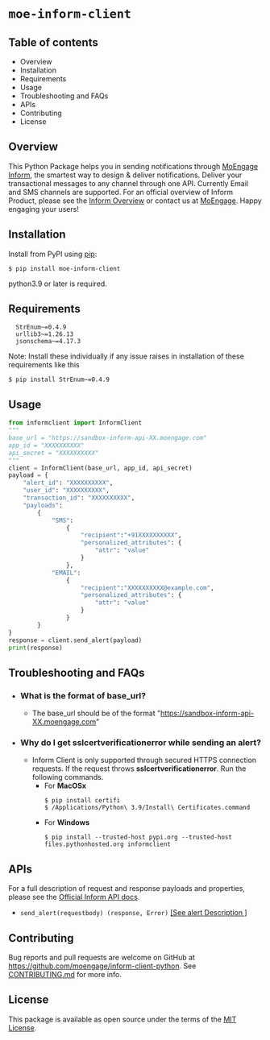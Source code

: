 # `moe-inform-client`

## Table of contents

- Overview
- Installation
- Requirements
- Usage
- Troubleshooting and FAQs
- APIs
- Contributing
- License

## Overview

This Python Package helps you in sending notifications through [MoEngage Inform](https://www.moengage.com/blog/introducing-transactional-alerts-moengage-inform/), the smartest way to design &amp; deliver notifications. Deliver your transactional messages to any channel through one API. Currently Email and SMS channels are supported.
For an official overview of Inform Product, please see the [Inform Overview](https://help.moengage.com/hc/en-us/articles/10672957787284-Overview-Inform) or contact us at [MoEngage](https://moengage.com/). Happy engaging your users!

## Installation
Install from PyPI using [pip](http://www.pip-installer.org/en/latest/):

```shell
$ pip install moe-inform-client
```

python3.9 or later is required.

## Requirements
```text
  StrEnum~=0.4.9
  urllib3~=1.26.13
  jsonschema~=4.17.3
```
Note: Install these individually if any issue raises in installation of these requirements like this 
```shell
$ pip install StrEnum~=0.4.9
```

## Usage

```python
from informclient import InformClient
"""
base_url = "https://sandbox-inform-api-XX.moengage.com"
app_id = "XXXXXXXXXX"
api_secret = "XXXXXXXXXX"
"""
client = InformClient(base_url, app_id, api_secret)
payload = {
    "alert_id": "XXXXXXXXXX",
    "user_id": "XXXXXXXXXX",
    "transaction_id": "XXXXXXXXXX",
    "payloads": 
        {
            "SMS": 
                {
                    "recipient":"+91XXXXXXXXXX",
                    "personalized_attributes": {
                        "attr": "value"
                    }
                },
            "EMAIL":
                {
                    "recipient":"XXXXXXXXXX@example.com",
                    "personalized_attributes": {
                        "attr": "value"
                    }
                }
        }
}
response = client.send_alert(payload)
print(response)
```

## Troubleshooting and FAQs
- ### What is the format of base_url?
    - The base_url should be of the format "https://sandbox-inform-api-XX.moengage.com"
    
- ### Why do I get **sslcertverificationerror** while sending an alert? 
    - Inform Client is only supported through secured HTTPS connection requests. If the request throws
      **sslcertverificationerror**. Run the following commands.
        - For **MacOSx**
            ```shell
            $ pip install certifi
            $ /Applications/Python\ 3.9/Install\ Certificates.command
            ```
        - For **Windows**
            ```shell
            $ pip install --trusted-host pypi.org --trusted-host files.pythonhosted.org informclient
            ```
 

## APIs

For a full description of request and response payloads and properties, please see the [Official Inform API docs](https://developers.moengage.com/hc/en-us/articles/10699624590868).

- `send_alert(requestbody) (response, Error)` [[See alert Description ]](https://help.moengage.com/hc/en-us/articles/10717041310484-Test-Alert#attributes-0-5)

## Contributing

Bug reports and pull requests are welcome on GitHub at https://github.com/moengage/inform-client-python. See [CONTRIBUTING.md](CONTRIBUTING.md) for more info.

## License

This package is available as open source under the terms of the [MIT License](https://opensource.org/licenses/MIT).
